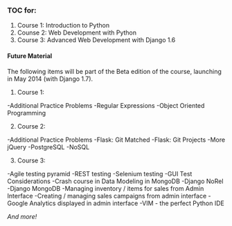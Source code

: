 ### TOC for:

1. Course 1: Introduction to Python
2. Counse 2: Web Development with Python
3. Course 3: Advanced Web Development with Django 1.6

#### Future Material

The following items will be part of the Beta edition of the course, launching in May 2014 (with Django 1.7). 

1. Course 1:

  -Additional Practice Problems
  -Regular Expressions
  -Object Oriented Programming

2. Course 2:

  -Additional Practice Problems
  -Flask: Git Matched
  -Flask: Git Projects
  -More jQuery
  -PostgreSQL
  -NoSQL

3. Course 3:

  -Agile testing pyramid
  -REST testing
  -Selenium testing
  -GUI Test Considerations
  -Crash course in Data Modeling in MongoDB
  -Django NoRel
  -Django MongoDB
  -Managing inventory / items for sales from Admin Interface
  -Creating / managing sales campaigns from admin interface
  -Google Analytics displayed in admin interface
  -VIM - the perfect Python IDE

*And more!*
